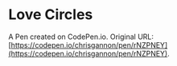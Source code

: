 # Love Circles

A Pen created on CodePen.io. Original URL: [https://codepen.io/chrisgannon/pen/rNZPNEY](https://codepen.io/chrisgannon/pen/rNZPNEY).

